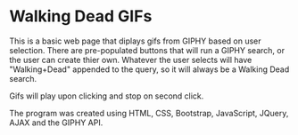 # Walking Dead GIFs

This is a basic web page that diplays gifs from GIPHY based on user selection. There are pre-populated buttons that will run a GIPHY search, or the user can create thier own. Whatever the user selects will have "Walking+Dead" appended to the query, so it will always be a Walking Dead search. 

Gifs will play upon clicking and stop on second click. 

The program was created using HTML, CSS, Bootstrap, JavaScript, JQuery, AJAX and the GIPHY API. 
